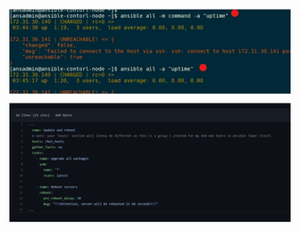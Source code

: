 ![197610eb4c40bab435969d142527e40a.png](../../_resources/197610eb4c40bab435969d142527e40a.png)

![da64c95f09d73dd2b674dfde11ab0136.png](../../_resources/da64c95f09d73dd2b674dfde11ab0136.png)